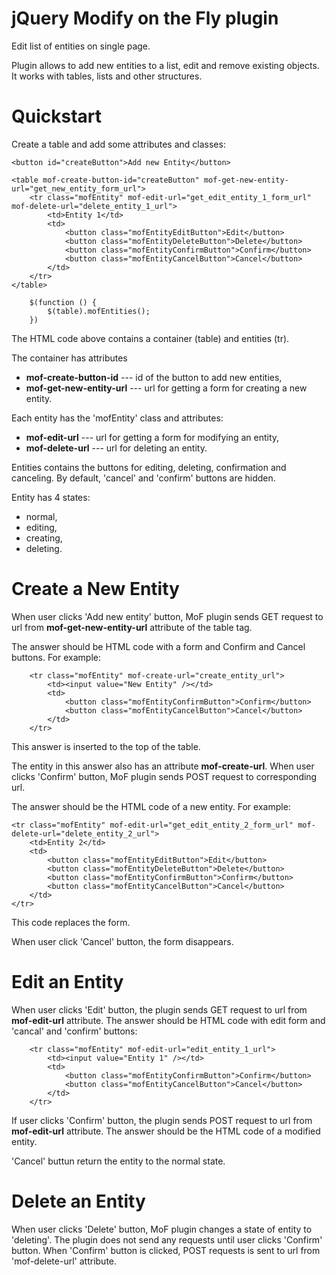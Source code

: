 jQuery Modify on the Fly plugin
===
Edit list of entities on single page.

Plugin allows to add new entities to a list, edit and remove existing objects. It works with tables, lists and other structures.

Quickstart
==

Create a table and add some attributes and classes:
```
<button id="createButton">Add new Entity</button>

<table mof-create-button-id="createButton" mof-get-new-entity-url="get_new_entity_form_url">
    <tr class="mofEntity" mof-edit-url="get_edit_entity_1_form_url" mof-delete-url="delete_entity_1_url">
        <td>Entity 1</td>
        <td>
            <button class="mofEntityEditButton">Edit</button>
            <button class="mofEntityDeleteButton">Delete</button>
            <button class="mofEntityConfirmButton">Confirm</button>
            <button class="mofEntityCancelButton">Cancel</button>
        </td>
    </tr>
</table>
```

```
    $(function () {
        $(table).mofEntities();
    })
```

The HTML code above contains a container (table) and entities (tr).

The container has attributes
- <b>mof-create-button-id</b> --- id of the button to add new entities,
- <b>mof-get-new-entity-url</b> --- url for getting a form for creating a new entity.

Each entity has the 'mofEntity' class and attributes:
- <b>mof-edit-url</b> --- url for getting a form for modifying an entity,
- <b>mof-delete-url</b> --- url for deleting an entity.

Entities contains the buttons for editing, deleting, confirmation and canceling. By default, 'cancel' and 'confirm' buttons are hidden.

Entity has 4 states:
- normal,
- editing,
- creating,
- deleting.

Create a New Entity
=

When user clicks 'Add new entity' button, MoF plugin sends GET request to url from <b>mof-get-new-entity-url</b> attribute of the table tag.

The answer should be HTML code with a form and Confirm and Cancel buttons. For example:
```
    <tr class="mofEntity" mof-create-url="create_entity_url">
        <td><input value="New Entity" /></td>
        <td>
            <button class="mofEntityConfirmButton">Confirm</button>
            <button class="mofEntityCancelButton">Cancel</button>
        </td>
    </tr>
```

This answer is inserted to the top of the table.

The entity in this answer also has an attribute <b>mof-create-url</b>. When user clicks 'Confirm' button, MoF plugin sends POST request to corresponding url.

The answer should be the HTML code of a new entity. For example:
```
<tr class="mofEntity" mof-edit-url="get_edit_entity_2_form_url" mof-delete-url="delete_entity_2_url">
    <td>Entity 2</td>
    <td>
        <button class="mofEntityEditButton">Edit</button>
        <button class="mofEntityDeleteButton">Delete</button>
        <button class="mofEntityConfirmButton">Confirm</button>
        <button class="mofEntityCancelButton">Cancel</button>
    </td>
</tr>
```

This code replaces the form.

When user click 'Cancel' button, the form disappears.

Edit an Entity
=

When user clicks 'Edit' button, the plugin sends GET request to url from <b>mof-edit-url</b> attribute. The answer should be HTML code with edit form and 'cancal' and 'confirm' buttons:
```
    <tr class="mofEntity" mof-edit-url="edit_entity_1_url">
        <td><input value="Entity 1" /></td>
        <td>
            <button class="mofEntityConfirmButton">Confirm</button>
            <button class="mofEntityCancelButton">Cancel</button>
        </td>
    </tr>
```

If user clicks 'Confirm' button, the plugin sends POST request to url from <b>mof-edit-url</b> attribute. The answer should be the HTML code of a modified entity.

'Cancel' buttun return the entity to the normal state.

Delete an Entity
=

When user clicks 'Delete' button, MoF plugin changes a state of entity to 'deleting'. The plugin does not send any requests until user clicks 'Confirm' button. When 'Confirm' button is clicked, POST requests is sent to url from 'mof-delete-url' attribute.
